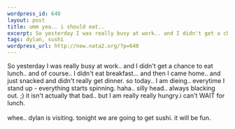 ```yaml
--- 
wordpress_id: 640
layout: post
title: umm yea.. i should eat..
excerpt: So yesterday I was really busy at work.. and I didn't get a chance to eat lunch.. and of course.. I didn't eat breakfast... and then I came home.. and just snacked and didn't really get dinner. so today.. I am dieing.. everytime I stand up  - everything starts spinning. haha.. silly head.. always blacking out. ;) it isn't actually that bad.. but I am really really hungry.i can't WAIT for lun...
tags: dylan, sushi
wordpress_url: http://new.nata2.org/?p=640
---
```

So yesterday I was really busy at work.. and I didn't get a chance to eat lunch.. and of course.. I didn't eat breakfast... and then I came home.. and just snacked and didn't really get dinner. so today.. I am dieing.. everytime I stand up  - everything starts spinning. haha.. silly head.. always blacking out. ;) it isn't actually that bad.. but I am really really hungry.i can't WAIT for lunch.<br/><br/>whee.. dylan is visiting. tonight we are going to get sushi. it will be fun.
